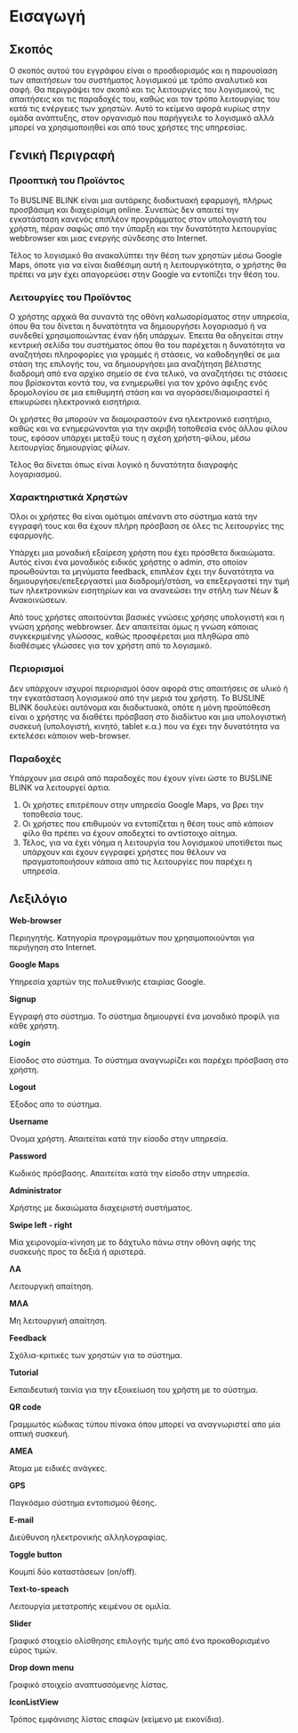 # Εισαγωγή

## Σκοπός

Ο σκοπός αυτού του εγγράφου είναι ο προσδιορισμός και η παρουσίαση των απαιτήσεων του συστήματος λογισμικού με τρόπο αναλυτικό και σαφή. Θα περιγράψει τον σκοπό και τις λειτουργίες του λογισμικού, τις απαιτήσεις και τις παραδοχές του, καθώς και τον τρόπο λειτουργίας του κατά τις ενέργειες των χρηστών. Αυτό το κείμενο αφορά κυρίως στην ομάδα ανάπτυξης,  στον οργανισμό που παρήγγειλε το λογισμικό αλλά μπορεί να χρησιμοποιηθεί και από τους χρήστες της υπηρεσίας. 

## Γενική Περιγραφή
### Προοπτική του Προϊόντος 
Το BUSLINE BLINK είναι μια αυτάρκης διαδικτυακή εφαρμογή, πλήρως προσβάσιμη και διαχειρίσιμη online. Συνεπώς δεν απαιτεί την εγκατάσταση κανενός επιπλέον προγράμματος στον υπολογιστή του χρήστη, πέραν σαφώς από την ύπαρξη και την δυνατότητα λειτουργίας webbrowser και μιας ενεργής σύνδεσης στο Internet. 

Τέλος το λογισμικό θα ανακαλύπτει την θέση των χρηστών μέσω Google Maps, όποτε για να είναι διαθέσιμη αυτή η λειτουργικότητα, ο χρήστης θα πρέπει να μην έχει απαγορεύσει στην Google να εντοπίζει την θέση του.

### Λειτουργίες του Προϊόντος 
Ο χρήστης αρχικά θα συναντά της οθόνη καλωσορίσματος στην υπηρεσία, όπου θα του δίνεται η δυνατότητα να δημιουργήσει λογαριασμό ή να συνδεθεί χρησιμοποιώντας έναν ήδη υπάρχων. Έπειτα θα οδηγείται στην κεντρική σελίδα του συστήματος όπου θα του παρέχεται η δυνατότητα να αναζητήσει πληροφορίες για γραμμές ή στάσεις, να καθοδηγηθεί σε μια στάση της επιλογής του, να δημιουργήσει μια αναζήτηση βέλτιστης διαδρομή από ενα αρχίκο σημείο σε ένα τελικό, να αναζητήσει τις στάσεις που βρίσκονται κοντά του, να ενημερωθεί για τον χρόνο άφιξης ενός δρομολογίου σε μια επιθυμητή στάση και να αγοράσει/διαμοιραστεί ή επικυρώσει ηλεκτρονικά εισητήρια. 

Οι χρήστες θα μπορούν να διαμοιραστούν ένα ηλεκτρονικό εισητήριο, καθώς και να ενημερώνονται για την ακριβή τοποθεσία ενός άλλου φίλου τους, εφόσον υπάρχει μεταξύ τους η σχέση χρήστη-φίλου, μέσω λειτουργίας δημιουργίας φίλων.

Τέλος θα δίνεται όπως είναι λογικό η δυνατότητα διαγραφής λογαριασμού.

###  Χαρακτηριστικά Χρηστών 
Όλοι οι χρήστες θα είναι ομότιμοι απέναντι στο σύστημα κατά την εγγραφή τους και θα έχουν πλήρη πρόσβαση σε όλες τις λειτουργίες της εφαρμογής.  

Υπάρχει μια μοναδική εξαίρεση χρήστη που έχει πρόσθετα δικαιώματα. Αυτός είναι ένα μοναδικός ειδικός χρήστης ο admin, στο οποίον προωθούνται τα μηνύματα feedback, επιπλέον έχει την δυνατότητα να δημιουργήσει/επεξεργαστεί μια διαδρομή/στάση, να επεξεργαστεί την τιμή των ηλεκτρονικών εισητηρίων και να ανανεώσει την στήλη των Νέων & Ανακοινώσεων.

Από τους χρήστες απαιτούνται βασικές γνώσεις χρήσης υπολογιστή και η γνώση χρήσης webbrowser. Δεν απαιτείται όμως η γνώση κάποιας συγκεκριμένης γλώσσας, καθώς προσφέρεται μια πληθώρα από διαθέσιμες γλώσσες για τον χρήστη από το λογισμικό. 

### Περιορισμοί 
 
Δεν υπάρχουν ισχυροί περιορισμοί όσον αφορά στις απαιτήσεις σε υλικό ή την εγκατάσταση λογισμικού από την μεριά του χρήστη. Το BUSLINE BLINK δουλεύει αυτόνομα και διαδικτυακά, οπότε η μόνη προϋπόθεση είναι ο χρήστης να διαθέτει πρόσβαση στο διαδίκτυο και μια υπολογιστική συσκευή (υπολογιστή, κινητό, tablet κ.α.) που να έχει την δυνατότητα να εκτελέσει κάποιον web-browser.

###  Παραδοχές 
Υπάρχουν μια σειρά από παραδοχές που έχουν γίνει ώστε το BUSLINE BLINK να λειτουργεί άρτια. 

1. Οι χρήστες επιτρέπουν στην υπηρεσία Google Maps, να βρει την τοποθεσία τους. 
2. Οι χρήστες που επιθυμούν να εντοπίζεται η θέση τους από κάποιον φίλο θα πρέπει να έχουν αποδεχτεί το αντίστοιχο αίτημα.
3. Τέλος, για να έχει νόημα η λειτουργία του λογισμικού υποτίθεται πως υπάρχουν και έχουν εγγραφεί χρήστες που θέλουν να πραγματοποιήσουν κάποια από τις λειτουργίες που παρέχει η υπηρεσία.


## Λεξιλόγιο

**Web-browser**

Περιηγητής. Κατηγορία προγραμμάτων που χρησιμοποιούνται για περιήγηση στο Internet. 

**Google Maps**

Υπηρεσία χαρτών της πολυεθνικής εταιρίας Google.

**Signup**

Εγγραφή στο σύστημα. Το σύστημα δημιουργεί ένα μοναδικό προφίλ για κάθε χρήστη. 

**Login**

Είσοδος στο σύστημα. Το σύστημα αναγνωρίζει και παρέχει πρόσβαση στο χρήστη.

**Logout**

Έξοδος απο το σύστημα.

**Username**

Όνομα χρήστη. Απαιτείται κατά την είσοδο στην υπηρεσία.

**Password**

Κωδικός πρόσβασης. Απαιτείται κατά την είσοδο στην υπηρεσία.

**Administrator**

Χρήστης με δικαιώματα διαχειριστή συστήματος.

**Swipe left - right**

Μία χειρονομία-κίνηση με το δάχτυλο πάνω στην οθόνη αφής της συσκευής προς τα δεξιά ή αριστερά.

**ΛΑ**

Λειτουργική απαίτηση.

**ΜΛΑ**

Μη λειτουργική απαίτηση.

**Feedback**

Σχόλια-κριτικές των χρηστών για το σύστημα.

**Tutorial**

Εκπαιδευτική ταινία για την εξοικείωση του χρήστη με το σύστημα.

**QR code**

Γραμμωτός κώδικας τύπου πίνακα όπου μπορεί να αναγνωριστεί απο μία οπτική συσκευή. 

**ΑΜΕΑ**

Άτομα με ειδικές ανάγκες.

**GPS**

Παγκόσμιο σύστημα εντοπισμού θέσης.

**E-mail**

Διεύθυνση ηλεκτρονικής αλληλογραφίας.

**Toggle button**

Κουμπί δύο καταστάσεων (on/off).

**Text-to-speach**

Λειτουργία μετατροπής κειμένου σε ομιλία.

**Slider**

Γραφικό στοιχείο ολίσθησης επιλογής τιμής από ένα προκαθορισμένο εύρος τιμών.

**Drop down menu**

Γραφικό στοιχείο αναπτυσσόμενης λίστας.

**IconListView**

Τρόπος εμφάνισης λίστας επαφών (κείμενο με εικονίδια).
